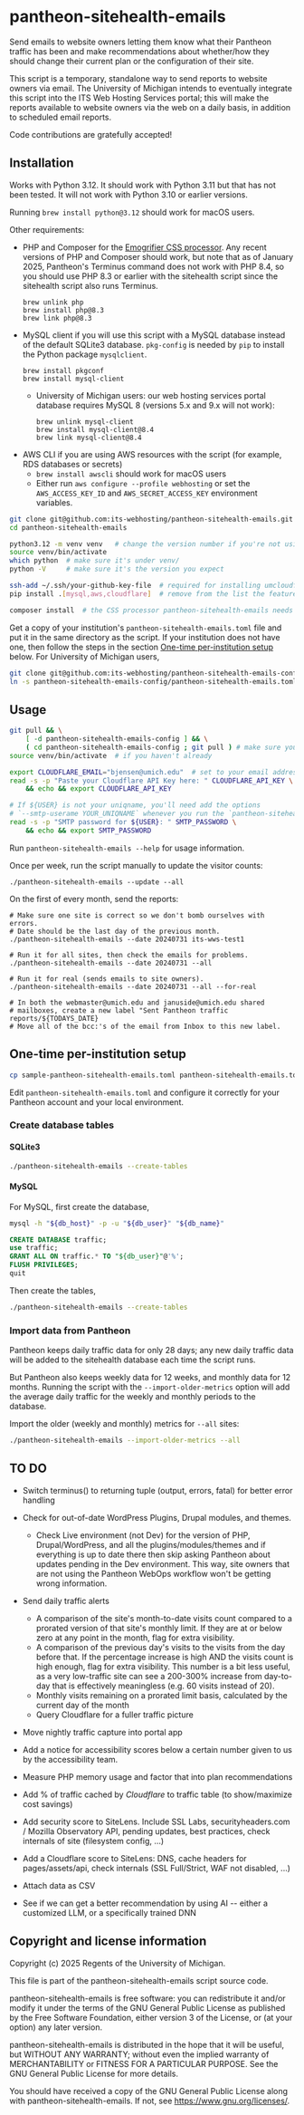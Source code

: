 # pantheon-sitehealth-emails

Send emails to website owners letting them know what their Pantheon traffic has been and make recommendations about whether/how they should change their current plan or the configuration of their site.

This script is a temporary, standalone way to send reports to website owners via email.  The University of Michigan intends to eventually integrate this script into the ITS Web Hosting Services portal; this will make the reports available to website owners via the web on a daily basis, in addition to scheduled email reports.

Code contributions are gratefully accepted!


## Installation

Works with Python 3.12.  It should work with Python 3.11 but that has not been tested.  It will not work with Python 3.10 or earlier versions.

Running `brew install python@3.12` should work for macOS users.

Other requirements:
* PHP and Composer for the [Emogrifier CSS processor](https://packagist.org/packages/pelago/emogrifier). Any recent versions of PHP and Composer should work, but note that as of January 2025, Pantheon's Terminus command does not work with PHP 8.4, so you should use PHP 8.3 or earlier with the sitehealth script since the sitehealth script also runs Terminus.
    ```
    brew unlink php
    brew install php@8.3
    brew link php@8.3
    ```
* MySQL client if you will use this script with a MySQL database instead of the default SQLite3 database. `pkg-config` is needed by `pip` to install the Python package `mysqlclient`.
    ```
    brew install pkgconf
    brew install mysql-client
    ```
    *  University of Michigan users: our web hosting services portal database requires MySQL 8 (versions 5.x and 9.x will not work):
        ```
        brew unlink mysql-client
        brew install mysql-client@8.4
        brew link mysql-client@8.4
        ```
* AWS CLI if you are using AWS resources with the script (for example, RDS databases or secrets)
    * `brew install awscli` should work for macOS users
    * Either run `aws configure --profile webhosting` or set the `AWS_ACCESS_KEY_ID` and `AWS_SECRET_ACCESS_KEY` environment variables.

```bash
git clone git@github.com:its-webhosting/pantheon-sitehealth-emails.git
cd pantheon-sitehealth-emails

python3.12 -m venv venv   # change the version number if you're not using 3.12
source venv/bin/activate
which python  # make sure it's under venv/
python -V     # make sure it's the version you expect

ssh-add ~/.ssh/your-github-key-file  # required for installing umcloudflare package from private repo
pip install .[mysql,aws,cloudflare]  # remove from the list the features you won't use

composer install  # the CSS processor pantheon-sitehealth-emails needs is written in PHP
```

Get a copy of your institution's `pantheon-sitehealth-emails.toml` file and put it in the same directory as the script.  If your institution does not have one, then follow the steps in the section [One-time per-institution setup](#one-time-per-institution-setup) below.  For University of Michigan users,
```bash
git clone git@github.com:its-webhosting/pantheon-sitehealth-emails-config.git  # private repo
ln -s pantheon-sitehealth-emails-config/pantheon-sitehealth-emails.toml .
```


## Usage

```bash
git pull && \
    [ -d pantheon-sitehealth-emails-config ] && \
    ( cd pantheon-sitehealth-emails-config ; git pull ) # make sure you have the latest version
source venv/bin/activate  # if you haven't already

export CLOUDFLARE_EMAIL="bjensen@umich.edu"  # set to your email address
read -s -p "Paste your Cloudflare API Key here: " CLOUDFLARE_API_KEY \
    && echo && export CLOUDFLARE_API_KEY

# If ${USER} is not your uniqname, you'll need add the options
# `--smtp-userame YOUR_UNIQNAME` whenever you run the `pantheon-sitehealth-emails` script.
read -s -p "SMTP password for ${USER}: " SMTP_PASSWORD \
    && echo && export SMTP_PASSWORD
```

Run `pantheon-sitehealth-emails --help` for usage information.

Once per week, run the script manually to update the visitor counts:
```
./pantheon-sitehealth-emails --update --all
```

On the first of every month, send the reports:
```
# Make sure one site is correct so we don't bomb ourselves with errors.
# Date should be the last day of the previous month.
./pantheon-sitehealth-emails --date 20240731 its-wws-test1

# Run it for all sites, then check the emails for problems.
./pantheon-sitehealth-emails --date 20240731 --all

# Run it for real (sends emails to site owners).
./pantheon-sitehealth-emails --date 20240731 --all --for-real

# In both the webmaster@umich.edu and januside@umich.edu shared
# mailboxes, create a new label "Sent Pantheon traffic reports/${TODAYS_DATE}
# Move all of the bcc:'s of the email from Inbox to this new label.
```


## One-time per-institution setup

```bash
cp sample-pantheon-sitehealth-emails.toml pantheon-sitehealth-emails.toml
```

Edit `pantheon-sitehealth-emails.toml` and configure it correctly for your Pantheon account and your local environment.

### Create database tables

#### SQLite3

```bash
./pantheon-sitehealth-emails --create-tables
```

#### MySQL

For MySQL, first create the database,

```bash
mysql -h "${db_host}" -p -u "${db_user}" "${db_name}"
```

```sql
CREATE DATABASE traffic;
use traffic;
GRANT ALL ON traffic.* TO "${db_user}"@'%';
FLUSH PRIVILEGES;
quit
```

Then create the tables,

```bash
./pantheon-sitehealth-emails --create-tables
```

### Import data from Pantheon

Pantheon keeps daily traffic data for only 28 days; any new daily traffic data will be added to the sitehealth database each time the script runs.

But Pantheon also keeps weekly data for 12 weeks, and monthly data for 12 months.  Running the script with the `--import-older-metrics` option will add the average daily traffic for the weekly and monthly periods to the database.

Import the older (weekly and monthly) metrics for `--all` sites:

```bash
./pantheon-sitehealth-emails --import-older-metrics --all
```

## TO DO

* Switch terminus() to returning tuple (output, errors, fatal) for better error handling

* Check for out-of-date WordPress Plugins, Drupal modules, and themes.
  * Check Live environment (not Dev) for the version of PHP, Drupal/WordPress, and all the plugins/modules/themes and if everything is up to date there then skip asking Pantheon about updates pending in the Dev environment.  This way, site owners that are not using the Pantheon WebOps workflow won't be getting wrong information.

* Send daily traffic alerts
  * A comparison of the site's month-to-date visits count compared to a prorated version of that site's monthly limit. If they are at or below zero at any point in the month, flag for extra visibility.
  * A comparison of the previous day's visits to the visits from the day before that. If the percentage increase is high AND the visits count is high enough, flag for extra visibility. This number is a bit less useful, as a very low-traffic site can see a 200-300% increase from day-to-day that is effectively meaningless (e.g. 60 visits instead of 20).
  * Monthly visits remaining on a prorated limit basis, calculated by the current day of the month
  * Query Cloudflare for a fuller traffic picture

* Move nightly traffic capture into portal app

* Add a notice for accessibility scores below a certain number given to us by the accessibility team.

* Measure PHP memory usage and factor that into plan recommendations

* Add % of traffic cached by _Cloudflare_ to traffic table (to show/maximize cost savings)

* Add security score to SiteLens.  Include SSL Labs, securityheaders.com / Mozilla Observatory API, pending updates, best practices, check internals of site (filesystem config, ...)

* Add a Cloudflare score to SiteLens: DNS, cache headers for pages/assets/api, check internals (SSL Full/Strict, WAF not disabled, ...)

* Attach data as CSV

* See if we can get a better recommendation by using AI -- either a customized LLM, or a specifically trained DNN


## Copyright and license information

Copyright (c) 2025 Regents of the University of Michigan.

This file is part of the pantheon-sitehealth-emails script source code.

pantheon-sitehealth-emails is free software: you can redistribute it and/or modify it under the terms of the GNU General Public License as published by the Free Software Foundation, either version 3 of the License, or (at your option) any later version.

pantheon-sitehealth-emails is distributed in the hope that it will be useful, but WITHOUT ANY WARRANTY; without even the implied warranty of MERCHANTABILITY or FITNESS FOR A PARTICULAR PURPOSE. See the GNU General Public License for more details.

You should have received a copy of the GNU General Public License along with pantheon-sitehealth-emails. If not, see <https://www.gnu.org/licenses/>.

